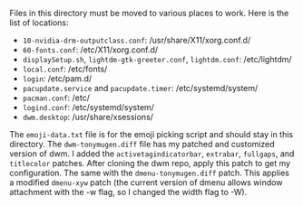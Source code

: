 Files in this directory must be moved to various places to work. Here is the list of locations:

 - `10-nvidia-drm-outputclass.conf`: /usr/share/X11/xorg.conf.d/
 - `60-fonts.conf`: /etc/X11/xorg.conf.d/
 - `displaySetup.sh`, `lightdm-gtk-greeter.conf`, `lightdm.conf`: /etc/lightdm/
 - `local.conf`: /etc/fonts/
 - `login`: /etc/pam.d/
 - `pacupdate.service` and `pacupdate.timer`: /etc/systemd/system/
 - `pacman.conf`: /etc/
 - `logind.conf`: /etc/systemd/system/
 - `dwm.desktop`: /usr/share/xsessions/

 The `emoji-data.txt` file is for the emoji picking script and should stay in this directory. The `dwm-tonymugen.diff` file has my patched and customized version of dwm. I added the `activetagindicatorbar`, `extrabar`, `fullgaps`, and `titlecolor` patches. After cloning the dwm repo, apply this patch to get my configuration. The same with the `dmenu-tonymugen.diff` patch. This applies a modified `dmenu-xyw` patch (the current version of dmenu allows window attachment with the -w flag, so I changed the width flag to -W). 


